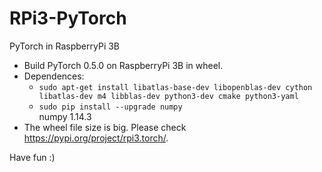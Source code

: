 # RPi3-PyTorch
PyTorch in RaspberryPi 3B
- Build PyTorch 0.5.0 on RaspberryPi 3B in wheel. 
- Dependences: 
  - `sudo apt-get install libatlas-base-dev libopenblas-dev cython libatlas-dev m4 libblas-dev python3-dev cmake python3-yaml`
  - `sudo pip install --upgrade numpy` <br>
    numpy 1.14.3
- The wheel file size is big. Please check https://pypi.org/project/rpi3.torch/. 

Have fun :)
